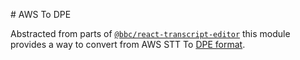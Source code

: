 # AWS To DPE

Abstracted from parts of [`@bbc/react-transcript-editor`](https://github.com/bbc/react-transcript-editor) this module provides a way to convert from AWS STT To [DPE format](https://github.com/bbc/digital-paper-edit).


<!-- ## Setup -->
<!-- _stack - optional_
_How to build and run the code/app_ -->

<!-- ## Usage -->

<!-- ## System Architecture -->
<!-- _High level overview of system architecture_ -->

<!-- ## Documentation

There's a [docs](./docs) folder in this repository.

[docs/notes](./docs/notes) contains dev draft notes on various aspects of the project. This would generally be converted either into ADRs or guides when ready.

[docs/adr](./docs/adr) contains [Architecture Decision Record](https://github.com/joelparkerhenderson/architecture_decision_record).

> An architectural decision record (ADR) is a document that captures an important architectural decision made along with its context and consequences.

We are using [this template for ADR](https://gist.github.com/iaincollins/92923cc2c309c2751aea6f1b34b31d95) -->

<!-- ## Development env -->
 <!-- _How to run the development environment_ -->

<!-- - npm > `6.1.0`
- [Node 10 - dubnium](https://scotch.io/tutorials/whats-new-in-node-10-dubnium)

Node version is set in node version manager [`.nvmrc`](https://github.com/creationix/nvm#nvmrc) -->

<!-- _Coding style convention ref optional, eg which linter to use_ -->

<!-- _Linting, github pre-push hook - optional_ -->

<!-- ## Build -->
<!-- _How to run build_ -->

<!-- ## Tests -->
<!-- _How to carry out tests_ -->

<!-- ## Deployment -->
<!-- _How to deploy the code/app into test/staging/production_ -->